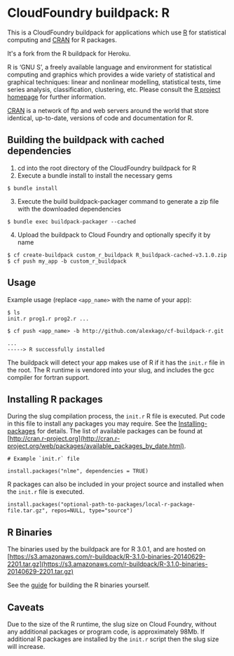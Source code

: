 # CloudFoundry buildpack: R

This is a CloudFoundry buildpack for applications which use
[R](http://www.r-project.org/) for statistical computing and [CRAN](http://cran.r-project.org/) for R packages.

It's a fork from the R buildpack for Heroku.

R is ‘GNU S’, a freely available language and environment for statistical computing and graphics which provides
a wide variety of statistical and graphical techniques: linear and nonlinear modelling, statistical tests, time
series analysis, classification, clustering, etc. Please consult
the [R project homepage](http://www.r-project.org/) for further information.

[CRAN](http://cran.r-project.org/) is a network of ftp and web servers around the world that
store identical, up-to-date, versions of code and documentation for R.

## Building the buildpack with cached dependencies
1) cd into the root directory of the CloudFoundry buildpack for R
2) Execute a bundle install to install the necessary gems
``` 
$ bundle install 
```
3) Execute the build buildpack-packager command to generate a zip file with the downloaded dependencies
```
$ bundle exec buildpack-packager --cached
```
4) Upload the buildpack to Cloud Foundry and optionally specify it by name
```
$ cf create-buildpack custom_r_buildpack R_buildpack-cached-v3.1.0.zip
$ cf push my_app -b custom_r_buildpack 
```

## Usage
Example usage (replace ```<app_name>``` with the name of your app):

```
$ ls
init.r prog1.r prog2.r ...

$ cf push <app_name> -b http://github.com/alexkago/cf-buildpack-r.git

...
-----> R successfully installed
```

The buildpack will detect your app makes use of R if it has the `init.r` file in the root.
The R runtime is vendored into your slug, and includes the gcc compiler for fortran support.


## Installing R packages
During the slug compilation process, the `init.r` R file is executed. Put code in this file to install any packages you may require.
See the [Installing-packages](http://cran.r-project.org/doc/manuals/R-admin.html#Installing-packages) for details. The
list of available packages can be found at [http://cran.r-project.org](http://cran.r-project.org/web/packages/available_packages_by_date.html).

```
# Example `init.r` file

install.packages("nlme", dependencies = TRUE)

```

R packages can also be included in your project source and installed when the `init.r` file is executed.

```
install.packages("optional-path-to-packages/local-r-package-file.tar.gz", repos=NULL, type="source")
```

## R Binaries
The binaries used by the buildpack are for R 3.0.1, and are hosted
on [https://s3.amazonaws.com/r-buildpack/R-3.1.0-binaries-20140629-2201.tar.gz](https://s3.amazonaws.com/r-buildpack/R-3.1.0-binaries-20140629-2201.tar.gz)

See the [guide](support/README.md) for building the R binaries yourself.

## Caveats
Due to the size of the R runtime, the slug size on Cloud Foundry, without any additional packages or program code, is approximately 98Mb.
If additional R packages are installed by the `init.r` script then the slug size will increase.

